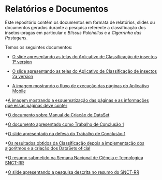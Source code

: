# Relatórios e Documentos 
Este repositório contém os documentos em formata de relatórios, slides ou documentos gerados durante a pesquisa referente a classificação dos insetos-pragas em particular o _Blissus Pulchellus_ e a _Cigarrinha das Pastagens_.

Temos os seguintes documentos:

+ [O slide apresentando as telas do Aplicativo de Classificação de insectos 1º version](https://github.com/ufrrcomplab/Relatorios.E.Documentos.IbukunDidier/blob/master/APLICATIVO%20DE%20CLASSIFICA%C3%87%C3%83O%20DE%20INSETOS%20Version%200.1.pdf)

+ [O slide apresentando as telas do Aplicativo de Classificação de insectos 2a version](https://github.com/ufrrcomplab/Relatorios.E.Documentos.IbukunDidier/blob/master/APLICATIVO%20DE%20CLASSIFICA%C3%87%C3%83O%20DE%20INSETOS%20Version%200.2.pdf)

+ [A imagem mostrando o fluxo de execução das páginas do Aplicativo Mobile](https://github.com/ufrrcomplab/Relatorios.E.Documentos.IbukunDidier/blob/master/PragasTracker_App_fluxo.png)

+[A imagem mostrando a esquematização das páginas e as informações que essas páginas deve conter](https://github.com/ufrrcomplab/Relatorios.E.Documentos.IbukunDidier/blob/master/PragasTracker_Esquematizacao1.pdf)

+[O documento sobre Manual de Criação de DataSet](https://github.com/ufrrcomplab/Relatorios.E.Documentos.IbukunDidier/blob/master/Manual%20de%20cria%C3%A7%C3%A3o%20de%20DataSet.docx)

+[O documento apresentado como Trabalho de Conclusão 1](https://github.com/ufrrcomplab/Relatorios.E.Documentos.IbukunDidier/blob/master/IBUKUN%20DIDIER%20TCC_%20I.pdf)

+[O slide apresentado na defesa do Trabalho de Conclusão 1](https://github.com/ufrrcomplab/Relatorios.E.Documentos.IbukunDidier/blob/master/IBK_Tcc_Slides.pptx)

+[Os resultados obtidos da Classificação depois a implementação dos algoritmos e a criação dos DataSets oficial](https://github.com/ufrrcomplab/Relatorios.E.Documentos.IbukunDidier/blob/master/RESULTADOS%20%20SOBRE%20A%20CLASSIFICA%C3%87%C3%83O.pdf)

+[O resumo submetido na Semana Nacional de Ciência e Tecnologica SNCT-RR](https://github.com/ufrrcomplab/Relatorios.E.Documentos.IbukunDidier/blob/master/RESUMO:%20CLASSIFICA%C3%87%C3%83O%20AUTOM%C3%81TICA%20EM%20PASTAGEM%20USANDO%20MACHINE%20LEARNING.docx)

+[O slide apresentando a pesquisa descrita no resumo do SNCT-RR](https://github.com/ufrrcomplab/Relatorios.E.Documentos.IbukunDidier/blob/master/CLASSIFICA%C3%87%C3%83O%20AUTOM%C3%81TICA%20EM%20PASTAGEM%20USANDO%20MACHINE%20LEARNING%20APRESENTA%C3%87%C3%83O%20DE%20RESUMO.pdf)

